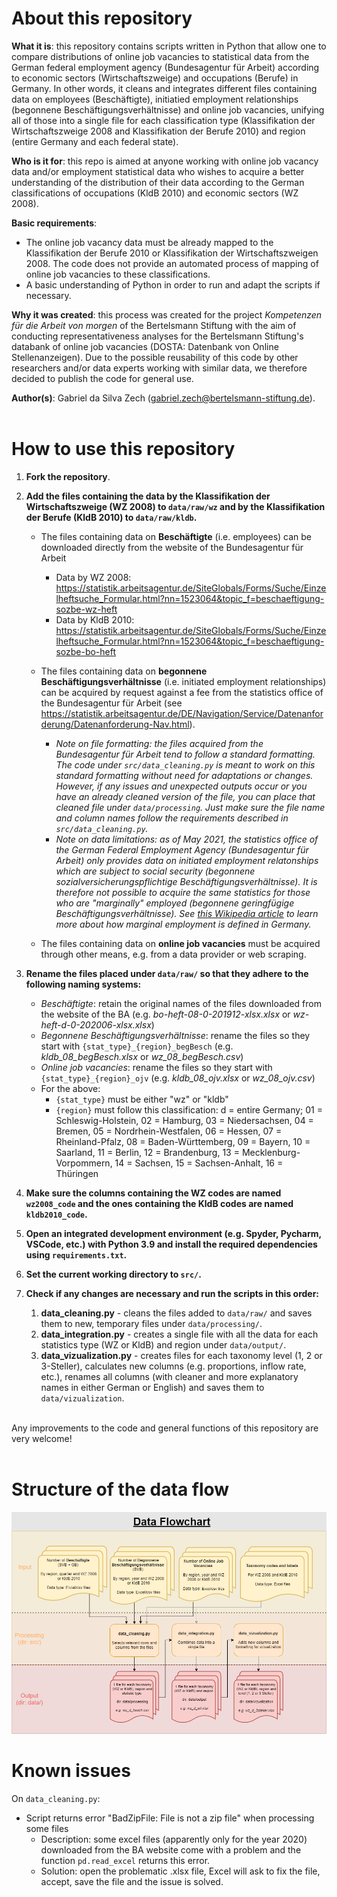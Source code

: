 # About this repository

**What it is**: this repository contains scripts written in Python that allow one to compare distributions of online job vacancies to statistical data from the German federal employment agency (Bundesagentur für Arbeit) according to economic sectors (Wirtschaftszweige) and occupations (Berufe) in Germany. In other words, it cleans and integrates different files containing data on employees (Beschäftigte), initiatied employment relationships (begonnene Beschäftigungsverhältnisse) and online job vacancies, unifying all of those into a single file for each classification type (Klassifikation der Wirtschaftszweige 2008 and Klassifikation der Berufe 2010) and region (entire Germany and each federal state).

**Who is it for**: this repo is aimed at anyone working with online job vacancy data and/or employment statistical data who wishes to acquire a better understanding of the distribution of their data according to the German classifications of occupations (KldB 2010) and economic sectors (WZ 2008). 

**Basic requirements**: 
* The online job vacancy data must be already mapped to the Klassifikation der Berufe 2010 or Klassifikation der Wirtschaftszweigen 2008. The code does not provide an automated process of mapping of online job vacancies to these classifications.
* A basic understanding of Python in order to run and adapt the scripts if necessary.

**Why it was created**: this process was created for the project *Kompetenzen für die Arbeit von morgen* of the Bertelsmann Stiftung with the aim of conducting representativeness analyses for the Bertelsmann Stiftung's databank of online job vacancies (DOSTA: Datenbank von Online Stellenanzeigen). Due to the possible reusability of this code by other researchers and/or data experts working with similar data, we therefore decided to publish the code for general use.

**Author(s)**: Gabriel da Silva Zech (gabriel.zech@bertelsmann-stiftung.de).
<br/><br/>

# How to use this repository

1. **Fork the repository**.

2. **Add the files containing the data by the Klassifikation der Wirtschaftszweige (WZ 2008) to ``data/raw/wz`` and by the Klassifikation der Berufe (KldB 2010) to ``data/raw/kldb``.**
    * The files containing data on **Beschäftigte** (i.e. employees) can be downloaded directly from the website of the Bundesagentur für Arbeit
        * Data by WZ 2008: https://statistik.arbeitsagentur.de/SiteGlobals/Forms/Suche/Einzelheftsuche_Formular.html?nn=1523064&topic_f=beschaeftigung-sozbe-wz-heft
        * Data by KldB 2010: https://statistik.arbeitsagentur.de/SiteGlobals/Forms/Suche/Einzelheftsuche_Formular.html?nn=1523064&topic_f=beschaeftigung-sozbe-bo-heft

    * The files containing data on **begonnene Beschäftigungsverhältnisse** (i.e. initiated employment relationships) can be acquired by request against a fee from the statistics office of the Bundesagentur für Arbeit (see https://statistik.arbeitsagentur.de/DE/Navigation/Service/Datenanforderung/Datenanforderung-Nav.html).
        * *Note on file formatting: the files acquired from the Bundesagentur für Arbeit tend to follow a standard formatting. The code under ``src/data_cleaning.py`` is meant to work on this standard formatting without need for adaptations or changes. However, if any issues and unexpected outputs occur or you have an already cleaned version of the file, you can place that cleaned file under ``data/processing``. Just make sure the file name and column names follow the requirements described in ``src/data_cleaning.py``.*
        * *Note on data limitations: as of May 2021, the statistics office of the German Federal Employment Agency (Bundesagentur für Arbeit) only provides data on initiated employment relatonships which are subject to social security (begonnene sozialversicherungspflichtige Beschäftigungsverhältnisse). It is therefore not possible to acquire the same statistics for those who are "marginally" employed (begonnene geringfügige Beschäftigungsverhältnisse). See [this Wikipedia article](https://en.wikipedia.org/wiki/Marginal_employment) to learn more about how marginal employment is defined in Germany.*
    
    * The files containing data on **online job vacancies** must be acquired through other means, e.g. from a data provider or web scraping.

3. **Rename the files placed under ``data/raw/`` so that they adhere to the following naming systems:**
    * *Beschäftigte*: retain the original names of the files downloaded from the website of the BA (e.g. *bo-heft-08-0-201912-xlsx.xlsx* or *wz-heft-d-0-202006-xlsx.xlsx*)
    * *Begonnene Beschäftigungsverhältnisse*: rename the files so they start with ``{stat_type}_{region}_begBesch`` (e.g. *kldb_08_begBesch.xlsx* or *wz_08_begBesch.csv*)
    * *Online job vacancies*: rename the files so they start with ``{stat_type}_{region}_ojv`` (e.g. *kldb_08_ojv.xlsx* or *wz_08_ojv.csv*)
    * For the above:
        * ``{stat_type}`` must be either "wz" or "kldb"
        * ``{region}`` must follow this classification:
                d = entire Germany; 
                01 = Schleswig-Holstein, 
                02 = Hamburg,
                03 = Niedersachsen, 
                04 = Bremen, 
                05 = Nordrhein-Westfalen, 
                06 = Hessen, 
                07 = Rheinland-Pfalz, 
                08 = Baden-Württemberg, 
                09 = Bayern, 
                10 = Saarland,
                11 = Berlin, 
                12 = Brandenburg, 
                13 = Mecklenburg-Vorpommern, 
                14 = Sachsen, 
                15 = Sachsen-Anhalt, 
                16 = Thüringen

4. **Make sure the columns containing the WZ codes are named ``wz2008_code`` and the ones containing the KldB codes are named ``kldb2010_code``.**

5. **Open an integrated development environment (e.g. Spyder, Pycharm, VSCode, etc.) with **Python 3.9** and install the required dependencies using ``requirements.txt``.**

6. **Set the current working directory to ``src/``.**

7. **Check if any changes are necessary and run the scripts in this order:**
    1. **data_cleaning.py** - cleans the files added to ``data/raw/`` and saves them to new, temporary files under ``data/processing/``.
    2. **data_integration.py** - creates a single file with all the data for each statistics type (WZ or KldB) and region under ``data/output/``.
    3. **data_vizualization.py** - creates files for each taxonomy level (1, 2 or 3-Steller), calculates new columns (e.g. proportions, inflow rate, etc.), renames all columns (with cleaner and more explanatory names in either German or English) and saves them to ``data/vizualization``.
<br/><br/>

Any improvements to the code and general functions of this repository are very welcome!
<br/><br/>

# Structure of the data flow

![Data Flowchart](data_flowchart.png)

# Known issues

On ``data_cleaning.py``:

* Script returns error "BadZipFile: File is not a zip file" when processing some files
    * Description: some excel files (apparently only for the year 2020) downloaded from the BA website come with a problem and the function ``pd.read_excel`` returns this error.
    * Solution: open the problematic .xlsx file, Excel will ask to fix the file, accept, save the file and the issue is solved.